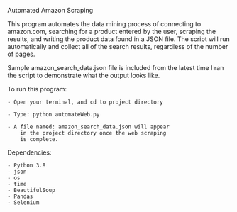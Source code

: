 Automated Amazon Scraping

This program automates the data mining process of connecting 
to amazon.com, searching for a product entered by the user,
scraping the results, and writing the product data found in
a JSON file. The script will run automatically and collect all
of the search results, regardless of the number of pages.

Sample amazon_search_data.json file is included from the latest
time I ran the script to demonstrate what the output looks like.

To run this program:

    - Open your terminal, and cd to project directory

    - Type: python automateWeb.py

    - A file named: amazon_search_data.json will appear
        in the project directory once the web scraping
        is complete.

Dependencies:

    - Python 3.8
    - json
    - os
    - time
    - BeautifulSoup
    - Pandas
    - Selenium
    

